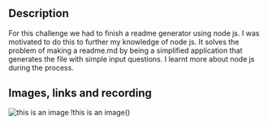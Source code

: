 # <Readme Generator>

## Description

For this challenge we had to finish a readme generator using node js. I was motivated to do this to further my knowledge of node js. It solves the problem of making a readme.md by being a simplified application that generates the file with simple input questions. I learnt more about node js during the process.

## Images, links and recording

![this is an image]()
!this is an image()
